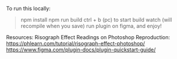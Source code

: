 To run this locally:

> npm install
> npm run build
> ctrl + b (pc) to start build watch (will recompile when you save)
> run plugin on figma, and enjoy!

Resources:
Risograph Effect Readings on Photoshop Reproduction: https://phlearn.com/tutorial/risograph-effect-photoshop/
https://www.figma.com/plugin-docs/plugin-quickstart-guide/
